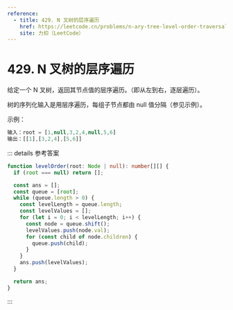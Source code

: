 ```yaml
---
reference:
  - title: 429. N 叉树的层序遍历
    href: https://leetcode.cn/problems/n-ary-tree-level-order-traversal
    site: 力扣（LeetCode）
---
```


# 429. N 叉树的层序遍历

给定一个 N 叉树，返回其节点值的层序遍历。（即从左到右，逐层遍历）。

树的序列化输入是用层序遍历，每组子节点都由 null 值分隔（参见示例）。

示例：

```js
输入：root = [1,null,3,2,4,null,5,6]
输出：[[1],[3,2,4],[5,6]]
```

::: details 参考答案
```ts
function levelOrder(root: Node | null): number[][] {
  if (root === null) return [];

  const ans = [];
  const queue = [root];
  while (queue.length > 0) {
    const levelLength = queue.length;
    const levelValues = [];
    for (let i = 0; i < levelLength; i++) {
      const node = queue.shift();
      levelValues.push(node.val);
      for (const child of node.children) {
        queue.push(child);
      }
    }
    ans.push(levelValues);
  }

  return ans;
}
```
:::
